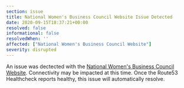 ```yaml
---
section: issue
title: National Women's Business Council Website Issue Detected
date: 2020-09-15T18:37:21+00:00
resolved: false
informational: false
resolvedWhen: ''
affected: ["National Women's Business Council Website"]
severity: disrupted
---
```

An issue was dectected with the [National Women's Business Council Website](https://www.nwbc.gov).  Connectivity may be impacted at this time.  Once the Route53 Healthcheck reports healthy, this issue will automatically resolve.
